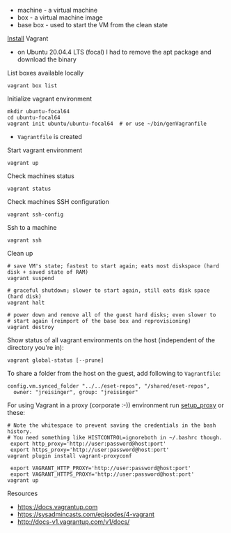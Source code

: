 * machine - a virtual machine
* box - a virtual machine image
* base box - used to start the VM from the clean state

[Install](https://www.vagrantup.com/downloads) Vagrant

* on Ubuntu 20.04.4 LTS (focal) I had to remove the apt package and download the binary  

List boxes available locally

    vagrant box list

Initialize vagrant environment

    mkdir ubuntu-focal64
    cd ubuntu-focal64
    vagrant init ubuntu/ubuntu-focal64  # or use ~/bin/genVagranfile
    
* `Vagrantfile` is created

Start vagrant environment

    vagrant up

Check machines status

    vagrant status
    
Check machines SSH configuration

    vagrant ssh-config

Ssh to a machine

    vagrant ssh

Clean up

    # save VM's state; fastest to start again; eats most diskspace (hard disk + saved state of RAM)
    vagrant suspend

    # graceful shutdown; slower to start again, still eats disk space (hard disk)
    vagrant halt

    # power down and remove all of the guest hard disks; even slower to
    # start again (reimport of the base box and reprovisioning)
    vagrant destroy

Show status of all vagrant environments on the host (independent of the directory you're in):

    vagrant global-status [--prune]

To share a folder from the host on the guest, add following to `Vagrantfile`:

    config.vm.synced_folder "../../eset-repos", "/shared/eset-repos",
      owner: "jreisinger", group: "jreisinger"

For using Vagrant in a proxy (corporate :-)) environment run [setup_proxy](https://github.com/jreisinger/dotfiles/blob/master/bin/setup_proxy) or these:

    # Note the whitespace to prevent saving the credentials in the bash history.
    # You need something like HISTCONTROL=ignoreboth in ~/.bashrc though.
     export http_proxy='http://user:password@host:port'
     export https_proxy='http://user:password@host:port'
    vagrant plugin install vagrant-proxyconf
    
     export VAGRANT_HTTP_PROXY='http://user:password@host:port'
     export VAGRANT_HTTPS_PROXY='http://user:password@host:port'
    vagrant up

Resources

* https://docs.vagrantup.com
* https://sysadmincasts.com/episodes/4-vagrant
* http://docs-v1.vagrantup.com/v1/docs/
